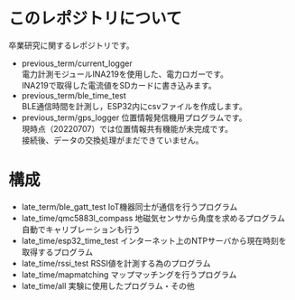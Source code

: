 # このレポジトリについて
卒業研究に関するレポジトリです。

* previous_term/current_logger  
電力計測モジュールINA219を使用した、電力ロガーです。   
INA219で取得した電流値をSDカードに書き込みます。
* previous_term/ble_time_test   
BLE通信時間を計測し，ESP32内にcsvファイルを作成します。   
* previous_term/gps_logger
位置情報発信機用プログラムです。   
現時点（20220707）では位置情報共有機能が未完成です。   
接続後、データの交換処理がまだできていません。

# 構成
* late_term/ble_gatt_test
IoT機器同士が通信を行うプログラム
* late_time/qmc5883l_compass
地磁気センサから角度を求めるプログラム
自動でキャリブレーションも行う
* late_time/esp32_time_test
インターネット上のNTPサーバから現在時刻を取得するプログラム
* late_time/rssi_test
RSSI値を計測する為のプログラム
* late_time/mapmatching
マップマッチングを行うプログラム
* late_time/all
実験に使用したプログラム・その他
